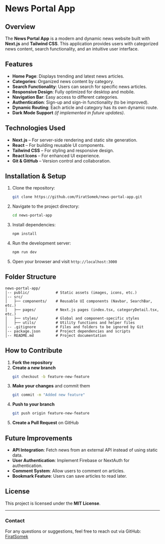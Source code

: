 # News Portal App

## Overview

The **News Portal App** is a modern and dynamic news website built with **Next.js** and **Tailwind CSS**. This application provides users with categorized news content, search functionality, and an intuitive user interface.

## Features

- **Home Page**: Displays trending and latest news articles.
- **Categories**: Organized news content by category.
- **Search Functionality**: Users can search for specific news articles.
- **Responsive Design**: Fully optimized for desktop and mobile.
- **Navigation Bar**: Easy access to different categories.
- **Authentication**: Sign-up and sign-in functionality (to be improved).
- **Dynamic Routing**: Each article and category has its own dynamic route.
- **Dark Mode Support** _(if implemented in future updates)_.

## Technologies Used

- **Next.js** – For server-side rendering and static site generation.
- **React** – For building reusable UI components.
- **Tailwind CSS** – For styling and responsive design.
- **React Icons** – For enhanced UI experience.
- **Git & GitHub** – Version control and collaboration.

## Installation & Setup

1. Clone the repository:
   ```sh
   git clone https://github.com/FiratSomek/news-portal-app.git
   ```
2. Navigate to the project directory:
   ```sh
   cd news-portal-app
   ```
3. Install dependencies:
   ```sh
   npm install
   ```
4. Run the development server:
   ```sh
   npm run dev
   ```
5. Open your browser and visit `http://localhost:3000`

## Folder Structure

```
news-portal-app/
│-- public/            # Static assets (images, icons, etc.)
│-- src/
│   ├── components/    # Reusable UI components (Navbar, SearchBar, etc.)
│   ├── pages/         # Next.js pages (index.tsx, categoryDetail.tsx, etc.)
│   ├── styles/        # Global and component-specific styles
│   ├── utils/         # Utility functions and helper files
│-- .gitignore         # Files and folders to be ignored by Git
│-- package.json       # Project dependencies and scripts
│-- README.md          # Project documentation
```

## How to Contribute

1. **Fork the repository**
2. **Create a new branch**
   ```sh
   git checkout -b feature-new-feature
   ```
3. **Make your changes** and commit them
   ```sh
   git commit -m "Added new feature"
   ```
4. **Push to your branch**
   ```sh
   git push origin feature-new-feature
   ```
5. **Create a Pull Request** on GitHub

## Future Improvements

- **API Integration**: Fetch news from an external API instead of using static data.
- **User Authentication**: Implement Firebase or NextAuth for authentication.
- **Comment System**: Allow users to comment on articles.
- **Bookmark Feature**: Users can save articles to read later.

## License

This project is licensed under the **MIT License**.

---

### Contact

For any questions or suggestions, feel free to reach out via GitHub: [FiratSomek](https://github.com/FiratSomek)
